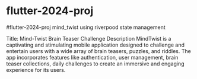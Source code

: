 # flutter-2024-proj
#flutter-2024-proj mind_twist using riverpood state management 

Title: Mind-Twist Brain Teaser Challenge
Description
MindTwist is a captivating and stimulating mobile application designed to challenge and entertain users with a wide array of brain teasers, puzzles, and riddles. The app incorporates features like authentication, user management, brain teaser collections, daily challenges to create an immersive and engaging experience for its users.




